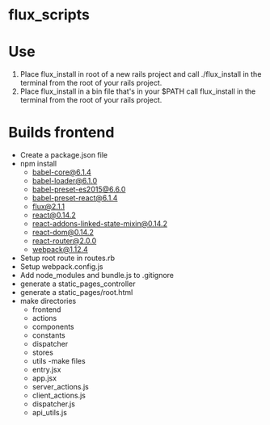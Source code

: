 # flux_scripts

# Use

  1. Place flux_install in root of a new rails project and
     call ./flux_install in the terminal from the root of your rails project.
  2. Place flux_install in a bin file that's in your $PATH
     call flux_install in the terminal from the root of your rails project.

# Builds frontend

  - Create a package.json file
  - npm install
    - babel-core@6.1.4
    - babel-loader@6.1.0
    - babel-preset-es2015@6.6.0
    - babel-preset-react@6.1.4
    - flux@2.1.1
    - react@0.14.2
    - react-addons-linked-state-mixin@0.14.2
    - react-dom@0.14.2
    - react-router@2.0.0
    - webpack@1.12.4
  - Setup root route in routes.rb
  - Setup webpack.config.js
  - Add node_modules and bundle.js to .gitignore
  - generate a static_pages_controller
  - generate a static_pages/root.html
  - make directories
    - frontend
    - actions
    - components
    - constants
    - dispatcher
    - stores
    - utils
  -make files
    - entry.jsx
    - app.jsx
    - server_actions.js
    - client_actions.js
    - dispatcher.js
    - api_utils.js
